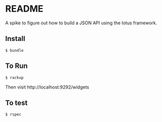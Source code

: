 # README

A spike to figure out how to build a JSON API using the lotus framework.

## Install

    $ bundle

## To Run

    $ rackup

Then visit http://localhost:9292/widgets

## To test

    $ rspec
